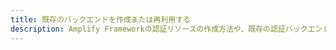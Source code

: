 ```yaml
---
title: 既存のバックエンドを作成または再利用する
description: Amplify Frameworkの認証リソースの作成方法や、既存の認証バックエンドを再利用する方法については、こちらをご覧ください。
---
```


<inline-fragment platform="js" src="~/lib/auth/fragments/js/start.md"></inline-fragment>
